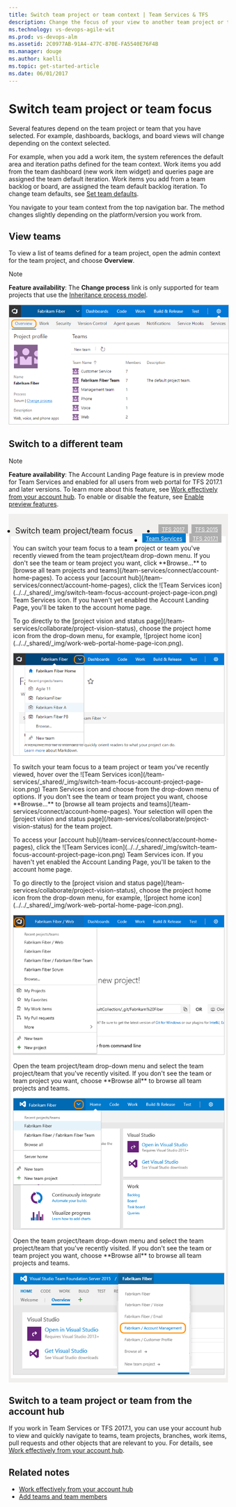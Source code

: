 ```yaml
---
title: Switch team project or team context | Team Services & TFS
description: Change the focus of your view to another team project or team Visual Studio Team Services (VSTS) and Team Foundation Server (TFS)  
ms.technology: vs-devops-agile-wit
ms.prod: vs-devops-alm
ms.assetid: 2C0977AB-91A4-477C-870E-FA5540E76F4B
ms.manager: douge
ms.author: kaelli
ms.topic: get-started-article     
ms.date: 06/01/2017
---
```

<a id="switch-team-context">  </a>

# Switch team project or team focus   
Several features depend on the team project or team that you have selected. For example, dashboards, backlogs, and board views will change depending on the context selected. 

For example, when you add a work item, the system references the default area and iteration paths defined for the team context. Work items you add from the team dashboard (new work item widget) and queries page are assigned the team default iteration. Work items you add from a team backlog or board, are assigned the team default backlog iteration. To change team defaults, see [Set team defaults](/team-services/work/scale/set-team-defaults).  

You navigate to your team context from the top navigation bar. The method changes slightly depending on the platform/version you work from.     

## View teams   

To view a list of teams defined for a team project, open the admin context for the team project, and choose **Overview**.  

>[!NOTE]  
>**Feature availability**: The **Change process** link is only supported for team projects that use the [Inheritance process model](../customize/customize-work.md#inheritance).  

<img src="../scale/_img/multiple-teams-view-teams.png" alt="Web portal, admin context, team project, Overview page" style="border: 1px solid #CCCCCC;" /> 

## Switch to a different team 

>[!NOTE]  
>**Feature availability**: The Account Landing Page feature is in preview mode for Team Services and enabled for all users from web portal for TFS 2017.1 and later versions. To learn more about this feature, see [Work effectively from your account hub](/team-services/connect/account-home-pages). To enable or disable the feature, see [Enable preview features](/team-services/collaborate/preview-features).   


<div style="background-color: #f2f0ee;padding-top:10px;padding-bottom:10px;">

<ul class="nav nav-pills" style="padding-right:15px;padding-left:15px;padding-bottom:5px;vertical-align:top;font-size:18px;">
<li style="float:left;" data-toggle="collapse" data-target="#switch-context">Switch team project/team focus</li> 

<li style="float: right;"><a style="max-width: 374px;min-width: 120px;vertical-align: top;background-color:#AEAEAE;margin: 0px 0px 0px 8px;min-width:50px;color: #fff;border: solid 2px #AEAEAE;border-radius: 0;padding: 2px 6px 0px 6px;outline-style:none;height:32px;font-size:12px;font-weight:400" data-toggle="pill" href="#tfs-2015-switch-context">TFS 2015</a></li>

<li style="float: right;"><a style="max-width: 374px;min-width: 120px;vertical-align: top;background-color:#AEAEAE;margin: 0px 0px 0px 8px;min-width:50px;color: #fff;border: solid 2px #AEAEAE;border-radius: 0;padding: 2px 6px 0px 6px;outline-style:none;height:32px;font-size:12px;font-weight:400" data-toggle="pill" href="#tfs-2017-switch-context">TFS 2017</a></li>


<li style="float: right;"><a style="max-width: 374px;min-width: 120px;vertical-align: top;background-color:#AEAEAE;margin: 0px 0px 0px 8px;min-width:90px;color: #fff;border: solid 2px #AEAEAE;border-radius: 0;padding: 2px 6px 0px 6px;outline-style:none;height:32px;font-size:12px;font-weight:400" data-toggle="pill" href="#switch-context-tfs-2017-1">TFS 2017.1</a></li>

<li class="active" style="float: right"><a style="max-width: 374px;min-width: 120px;vertical-align: top;background-color:#007acc;margin: 0px 0px 0px 0px;min-width:90px;color: #fff;border: solid 2px #007acc;border-radius: 0;padding: 2px 6px 0px 6px;outline-style:none;height:32px;font-size:12px;font-weight:400" data-toggle="pill" href="#switch-context-team-services">Team Services</a></li>

</ul>
 
<div id="admin" class="tab-content collapse in fade" style="background-color: #ffffff;margin-left:5px;margin-right:5px;padding: 5px 5px 5px 5px;">



<div id="switch-context-team-services" class="tab-pane fade in active"> 
<p>You can switch your team focus to a team project or team you've recently viewed from the team project/team drop-down menu. If you don't see the team or team project you want, click **Browse&hellip;** to [browse all team projects and teams](/team-services/connect/account-home-pages). To access your [account hub](/team-services/connect/account-home-pages), click the ![Team Services icon](../../_shared/_img/switch-team-focus-account-project-page-icon.png) Team Services icon. If you haven't yet enabled the Account Landing Page, you'll be taken to the account home page.  </p>

<p>To go directly to the [project vision and status page](/team-services/collaborate/project-vision-status), choose the project home icon from the drop-down menu, for example, ![project home icon](../../_shared/_img/work-web-portal-home-page-icon.png).</p> 

<img src="../../_shared/_img/work-web-portal-ts-switch-team-focus.png" alt="Choose another team from the team project menu" style="border: 1px solid #CCCCCC;" /> 

</div>

<div id="switch-context-tfs-2017-1" class="tab-pane fade"> 

<p>To switch your team focus to a team project or team you've recently viewed, hover over the ![Team Services icon](/team-services/_shared/_img/switch-team-focus-account-project-page-icon.png) Team Services icon and choose from the drop-down menu of options. If you don't see the team or team project you want, choose **Browse&hellip;** to [browse all team projects and teams](/team-services/connect/account-home-pages). Your selection will open the [project vision and status page](/team-services/collaborate/project-vision-status) for the team project.</p> 

<p>To access your [account hub](/team-services/connect/account-home-pages), click the ![Team Services icon](../../_shared/_img/switch-team-focus-account-project-page-icon.png) Team Services icon. If you haven't yet enabled the Account Landing Page, you'll be taken to the account home page.  </p>

<p>To go directly to the [project vision and status page](/team-services/collaborate/project-vision-status), choose the project home icon from the drop-down menu, for example, ![project home icon](../../_shared/_img/work-web-portal-home-page-icon.png).</p> 

<img src="../../_shared/_img/work-web-portal-tfs-2017-1-switch-team-focus.png" alt="Choose another team from the team project menu" style="border: 1px solid #CCCCCC;" /> 
</div>


<div id="tfs-2017-switch-context" class="tab-pane fade"> 
<p>Open the team project/team drop-down menu and select the team project/team that you've recently visited. If you don't see the team or team project you want, choose **Browse all** to browse all team projects and teams. </p>

<img src="../_shared/_img/switch-context-tfs-2017.png" alt="Choose another team from the team project menu" style="border: 1px solid #CCCCCC;" /> 
</div>

<div id="tfs-2015-switch-context" class="tab-pane fade">

<p>Open the team project/team drop-down menu and select the team project/team that you've recently visited. If you don't see the team or team project you want, choose **Browse all** to browse all team projects and teams. </p>

<img src="../_shared/_img/switch-team-project-2.png" alt="Choose another team from the team project menu" style="border: 1px solid #CCCCCC;" /> 

</div>
</div>
</div> 



## Switch to a team project or team from the account hub 
If you work in Team Services or TFS 2017.1, you can use your account hub to view and quickly navigate to teams, team projects, branches, work items, pull requests and other objects that are relevant to you. For details, see [Work effectively from your account hub](../../connect/account-home-pages.md).  



## Related notes
- [Work effectively from your account hub](../../connect/account-home-pages.md)
- [Add teams and team members](../scale/multiple-teams.md)